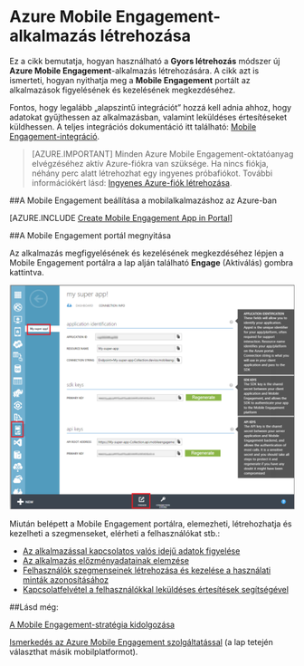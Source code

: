 <properties
    pageTitle="Azure Mobile Engagement-alkalmazás létrehozása | Microsoft Azure"
    description="Ez a cikk egy új Mobile Engagement-alkalmazásgyűjteménynek az Azure-ban való létrehozását, valamint azt ismerteti, hogy hogyan kezdheti meg az alkalmazások kezelését a Mobile Engagement portál használatával."
    services="mobile-engagement"
    documentationCenter=""
    authors="piyushjo"
    manager="dwrede"
    editor=""/>

<tags
    ms.service="mobile-engagement"
    ms.workload="mobile"
    ms.tgt_pltfrm="mobile-windows-store"
    ms.devlang="na"
    ms.topic="get-started-article"
    ms.date="02/17/2016"  
    ms.author="piyushjo"/>


# Azure Mobile Engagement-alkalmazás létrehozása

Ez a cikk bemutatja, hogyan használható a **Gyors létrehozás** módszer új **Azure Mobile Engagement**-alkalmazás létrehozására. A cikk azt is ismerteti, hogyan nyithatja meg a **Mobile Engagement** portált az alkalmazások figyelésének és kezelésének megkezdéséhez. 

Fontos, hogy legalább „alapszintű integrációt” hozzá kell adnia ahhoz, hogy adatokat gyűjthessen az alkalmazásban, valamint leküldéses értesítéseket küldhessen. A teljes integrációs dokumentáció itt található: [Mobile Engagement-integráció](mobile-engagement-windows-store-integrate-engagement.md).

> [AZURE.IMPORTANT] Minden Azure Mobile Engagement-oktatóanyag elvégzéséhez aktív Azure-fiókra van szüksége. Ha nincs fiókja, néhány perc alatt létrehozhat egy ingyenes próbafiókot. További információkért lásd: <a href="http://azure.microsoft.com/pricing/free-trial/?WT.mc_id=A0E0E5C02&amp;returnurl=http%3A%2F%2Fwww.windowsazure.com%2Fen-us%2Fdevelop%2Fmobile%2Ftutorials%2Fget-started%2F" target="_blank">Ingyenes Azure-fiók létrehozása</a>.

##A Mobile Engagement beállítása a mobilalkalmazáshoz az Azure-ban

[AZURE.INCLUDE [Create Mobile Engagement App in Portal](../../includes/mobile-engagement-create-app-in-portal.md)]

##A Mobile Engagement portál megnyitása

Az alkalmazás megfigyelésének és kezelésének megkezdéséhez lépjen a Mobile Engagement portálra a lap alján található **Engage** (Aktiválás) gombra kattintva.

![](../../includes/media/mobile-engagement-connect-app-with-monitor/engage-button.png)

Miután belépett a Mobile Engagement portálra, elemezheti, létrehozhatja és kezelheti a szegmenseket, elérheti a felhasználókat stb.:    

- [Az alkalmazással kapcsolatos valós idejű adatok figyelése](mobile-engagement-user-interface-monitor.md)
- [Az alkalmazás előzményadatainak elemzése](mobile-engagement-user-interface-analytics.md)
- [Felhasználók szegmenseinek létrehozása és kezelése a használati minták azonosításához](mobile-engagement-user-interface-segments.md)
- [Kapcsolatfelvétel a felhasználókkal leküldéses értesítések segítségével](mobile-engagement-user-interface-reach.md)

##Lásd még:

[A Mobile Engagement-stratégia kidolgozása](mobile-engagement-define-your-mobile-engagement-strategy.md)

[Ismerkedés az Azure Mobile Engagement szolgáltatással](mobile-engagement-windows-store-dotnet-get-started.md) (a lap tetején választhat másik mobilplatformot).


<!--HONumber=Jun16_HO2-->


